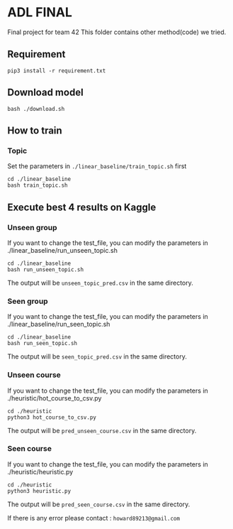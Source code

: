 # ADL FINAL
Final project for team 42
This folder contains other method(code) we tried.

## Requirement
```
pip3 install -r requirement.txt
```

## Download model
```
bash ./download.sh
```

## How to train

### Topic
Set the parameters in ```./linear_baseline/train_topic.sh``` first
```
cd ./linear_baseline
bash train_topic.sh
```

## Execute best 4 results on Kaggle

### Unseen group
If you want to change the test_file, you can modify the parameters in ./linear_baseline/run_unseen_topic.sh
```
cd ./linear_baseline
bash run_unseen_topic.sh
```
The output will be ```unseen_topic_pred.csv``` in the same directory.

### Seen group
If you want to change the test_file, you can modify the parameters in ./linear_baseline/run_seen_topic.sh
```
cd ./linear_baseline
bash run_seen_topic.sh
```
The output will be ```seen_topic_pred.csv``` in the same directory.

### Unseen course
If you want to change the test_file, you can modify the parameters in ./heuristic/hot_course_to_csv.py
```
cd ./heuristic
python3 hot_course_to_csv.py
```
The output will be ```pred_unseen_course.csv``` in the same directory.

### Seen course
If you want to change the test_file, you can modify the parameters in ./heuristic/heuristic.py
```
cd ./heuristic
python3 heuristic.py
```
The output will be ```pred_seen_course.csv``` in the same directory.

If there is any error please contact :
```howard89213@gmail.com```
